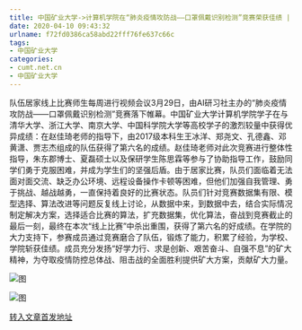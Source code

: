 ```yaml
---
title: 中国矿业大学->计算机学院在“肺炎疫情攻防战——口罩佩戴识别检测”竞赛荣获佳绩 | cumt.net.cn
date: 2020-04-10 09:43:32
urlname: f72fd0386ca58abd22fff76fe637c66c
tags: 
- 中国矿业大学
categories:
- cumt.net.cn
- 中国矿业大学
---
```

队伍居家线上比赛师生每周进行视频会议3月29日，由AI研习社主办的“肺炎疫情攻防战——口罩佩戴识别检测”竞赛落下帷幕。中国矿业大学计算机学院学子在与清华大学、浙江大学、南京大学、中国科学院大学等高校学子的激烈较量中获得优异成绩：在赵佳琦老师的指导下，由2017级本科生王冰洋、郑尧文、孔德鑫、邓黄潇、贾志杰组成的队伍获得了第六名的成绩。赵佳琦老师对此次竞赛进行整体性指导，朱东郡博士、夏磊硕士以及保研学生陈思霖等参与了协助指导工作，鼓励同学们勇于克服困难，并成为学生们的坚强后盾。由于居家比赛，队员们面临着无法面对面交流、缺乏办公环境、远程设备操作卡顿等困难，但他们加强自我管理、勇于挑战、越战越勇，一直保持着良好的比赛状态。队员们针对竞赛数据集有限、模型选择、算法改进等问题反复线上讨论，从数据中来，到数据中去，结合实际情况制定解决方案，选择适合比赛的算法，扩充数据集，优化算法，奋战到竞赛截止的最后一刻，最终在本次“线上比赛”中杀出重围，获得了第六名的好成绩。在学院的大力支持下，参赛成员通过竞赛磨合了队伍，锻炼了能力，积累了经验，为学校、学院斩获佳绩。成员充分发扬“好学力行、求是创新、艰苦奋斗、自强不息”的矿大精神，为夺取疫情防控总体战、阻击战的全面胜利提供矿大方案，贡献矿大力量。

![图](http://xwzx.cumt.edu.cn/_upload/article/images/0f/8b/c05357b84b04b69a26b977181748/4eeab6a7-1464-4802-863f-8ee840a69460.png)

![图](http://xwzx.cumt.edu.cn/_upload/article/images/0f/8b/c05357b84b04b69a26b977181748/2f1153c1-d150-4d82-8e7d-41e9e33af57c.png)

[转入文章首发地址](http://xwzx.cumt.edu.cn/94/1b/c523a562203/page.htm)